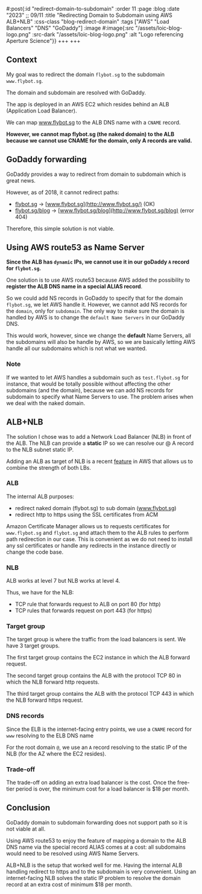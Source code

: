 #:post{:id "redirect-domain-to-subdomain"
       :order 11
       :page :blog
       :date "2023" ;; 09/11
       :title "Redirecting Domain to Subdomain using AWS ALB+NLB"
       :css-class "blog-redirect-domain"
       :tags ["AWS" "Load Balancers" "DNS" "GoDaddy"]
       :image #:image{:src "/assets/loic-blog-logo.png"
                      :src-dark "/assets/loic-blog-logo.png"
                      :alt "Logo referencing Aperture Science"}}
+++
+++
## Context

My goal was to redirect the domain `flybot.sg` to the subdomain `www.flybot.sg`.

The domain and subdomain are resolved with GoDaddy.

The app is deployed in an AWS EC2 which resides behind an ALB (Application Load Balancer).

We can map www.flybot.sg to the ALB DNS name with a `CNAME` record.

**However, we cannot map flybot.sg (the naked domain) to the ALB because we cannot use CNAME for the domain, only A records are valid.**

## GoDaddy forwarding

GoDaddy provides a way to redirect from domain to subdomain which is great news.

However, as of 2018, it cannot redirect paths:

- [flybot.sg](http://flybot.sg/) -> [www.flybot.sg](http://www.flybot.sg/) (OK)
- [flybot.sg/blog](http://flybot.sg/blog) -> [www.flybot.sg/blog](http://www.flybot.sg/blog) (error 404)

Therefore, this simple solution is not viable.

## Using AWS route53 as Name Server

**Since the ALB has `dynamic` IPs, we cannot use it in our goDaddy `A` record for `flybot.sg`.**

One solution is to use AWS route53 because AWS added the possibility to **register the ALB DNS name in a special ALIAS record**.

So we could add NS records in GoDaddy to specify that for the domain `flybot.sg`, we let AWS handle it. However, we cannot add NS records for the `domain`, only for `subdomain`. The only way to make sure the domain is handled by AWS is to change the `default Name Servers` in our GoDaddy DNS.

This would work, however, since we change the **default** Name Servers, all the subdomains will also be handle by AWS, so we are basically letting AWS handle all our subdomains which is not what we wanted.

### Note

If we wanted to let AWS handles a subdomain such as `test.flybot.sg` for instance, that would be totally possible without affecting the other subdomains (and the domain), because we can add NS records for subdomain to specify what Name Servers to use. The problem arises when we deal with the naked domain.

## ALB+NLB

The solution I chose was to add a Network Load Balancer (NLB) in front of the ALB. The NLB can provide a **static** IP so we can resolve our @ A record to the NLB subnet static IP.

Adding an ALB as target of NLB is a recent [feature](https://aws.amazon.com/blogs/networking-and-content-delivery/using-aws-lambda-to-enable-static-ip-addresses-for-application-load-balancers/) in AWS that allows us to combine the strength of both LBs.

### ALB

The internal ALB purposes:

- redirect naked domain (flybot.sg) to sub domain (www.flybot.sg)
- redirect http to https using the SSL certificates from ACM

Amazon Certificate Manager allows us to requests certificates for `www.flybot.sg` and `flybot.sg` and attach them to the ALB rules to perform path redirection in our case. This is convenient as we do not need to install any ssl certificates or handle any redirects in the instance directly or change the code base.

### NLB

ALB works at level 7 but NLB works at level 4.

Thus, we have for the NLB:

- TCP rule that forwards request to ALB on port 80 (for http)
- TCP rules that forwards request on port 443 (for https)

### Target group

The target group is where the traffic from the load balancers is sent. We have 3 target groups.

The first target group contains the EC2 instance in which the ALB forward request.

The second target group contains the ALB with the protocol TCP 80 in which the NLB forward http requests.

The third target group contains the ALB with the protocol TCP 443 in which the NLB forward https request.

### DNS records

Since the ELB is the internet-facing entry points, we use a `CNAME` record for `www` resolving to the ELB DNS name

For the root domain `@`, we use an `A` record resolving to the static IP of the NLB (for the AZ where the EC2 resides).

### Trade-off

The trade-off on adding an extra load balancer is the cost. Once the free-tier period is over, the minimum cost for a load balancer is $18 per month.

## Conclusion

GoDaddy domain to subdomain forwarding does not support path so it is not viable at all.

Using AWS route53 to enjoy the feature of mapping a domain to the ALB DNS name via the special record ALIAS comes at a cost: all subdomains would need to be resolved using AWS Name Servers.

ALB+NLB is the setup that worked well for me. Having the internal ALB handling redirect to https and to the subdomain is very convenient. Using an internet-facing NLB solves the static IP problem to resolve the domain record at an extra cost of minimum $18 per month.
